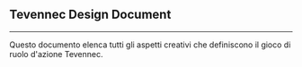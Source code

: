 ## Tevennec Design Document

---

Questo documento elenca tutti gli aspetti creativi che definiscono il gioco di ruolo d'azione Tevennec.

